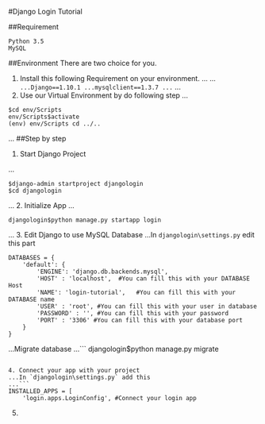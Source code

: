 #Django Login Tutorial

##Requirement
```
Python 3.5
MySQL
```
##Environment
There are two choice for you.

1. Install this following Requirement on your environment.
...
...```
...Django==1.10.1
...mysqlclient==1.3.7
...```
...
2. Use our Virtual Environment by do following step
...
```
$cd env/Scripts
env/Scripts$activate
(env) env/Scripts cd ../..
```
...
##Step by step
1. Start Django Project

...
```
$django-admin startproject djangologin
$cd djangologin
```
...
2. Initialize App
...
```
djangologin$python manage.py startapp login
```
...
3. Edit Django to use MySQL Database
...In `djangologin\settings.py` edit this part  
```
DATABASES = {
    'default': {
        'ENGINE': 'django.db.backends.mysql',
        'HOST' : 'localhost',  #You can fill this with your DATABASE Host
        'NAME': 'login-tutorial',   #You can fill this with your DATABASE name
        'USER' : 'root', #You can fill this with your user in database
        'PASSWORD' : '', #You can fill this with your password
        'PORT' : '3306' #You can fill this with your database port
    }
}
```
...Migrate database
...```
djangologin$python manage.py migrate
```

4. Connect your app with your project
...In `djangologin\settings.py` add this
...```
INSTALLED_APPS = [
    'login.apps.LoginConfig', #Connect your login app
```

5.
